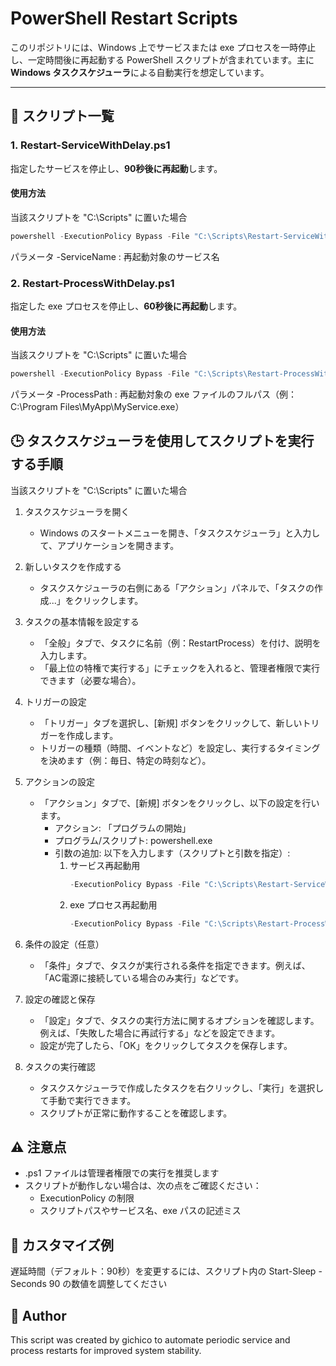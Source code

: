 # PowerShell Restart Scripts

このリポジトリには、Windows 上でサービスまたは exe プロセスを一時停止し、一定時間後に再起動する PowerShell スクリプトが含まれています。主に **Windows タスクスケジューラ**による自動実行を想定しています。

---

## 📄 スクリプト一覧

### 1. Restart-ServiceWithDelay.ps1

指定したサービスを停止し、**90秒後に再起動**します。

#### 使用方法

当該スクリプトを "C:\Scripts\" に置いた場合

```powershell
powershell -ExecutionPolicy Bypass -File "C:\Scripts\Restart-ServiceWithDelay.ps1" -ServiceName "YourServiceName"
```
パラメータ
-ServiceName : 再起動対象のサービス名

### 2. Restart-ProcessWithDelay.ps1
指定した exe プロセスを停止し、**60秒後に再起動**します。

#### 使用方法

当該スクリプトを "C:\Scripts\" に置いた場合

```powershell
powershell -ExecutionPolicy Bypass -File "C:\Scripts\Restart-ProcessWithDelay.ps1" -ProcessPath "C:\Path\To\YourApp.exe"
```
パラメータ
-ProcessPath : 再起動対象の exe ファイルのフルパス（例：C:\Program Files\MyApp\MyService.exe）

## 🕒 タスクスケジューラを使用してスクリプトを実行する手順

当該スクリプトを "C:\Scripts\" に置いた場合

1. タスクスケジューラを開く
    - Windows のスタートメニューを開き、「タスクスケジューラ」と入力して、アプリケーションを開きます。

2. 新しいタスクを作成する
    - タスクスケジューラの右側にある「アクション」パネルで、「タスクの作成...」をクリックします。

3. タスクの基本情報を設定する
    - 「全般」タブで、タスクに名前（例：RestartProcess）を付け、説明を入力します。
    - 「最上位の特権で実行する」にチェックを入れると、管理者権限で実行できます（必要な場合）。

4. トリガーの設定
    - 「トリガー」タブを選択し、[新規] ボタンをクリックして、新しいトリガーを作成します。
    - トリガーの種類（時間、イベントなど）を設定し、実行するタイミングを決めます（例：毎日、特定の時刻など）。

5. アクションの設定

    - 「アクション」タブで、[新規] ボタンをクリックし、以下の設定を行います。
        - アクション: 「プログラムの開始」
        - プログラム/スクリプト: powershell.exe
        - 引数の追加: 以下を入力します（スクリプトと引数を指定）:
            1. サービス再起動用
                ```powershell
                -ExecutionPolicy Bypass -File "C:\Scripts\Restart-ServiceWithDelay.ps1" -ServiceName "YourServiceName"
                ```
            1. exe プロセス再起動用
                ```powershell
                -ExecutionPolicy Bypass -File "C:\Scripts\Restart-ProcessWithDelay.ps1" -ProcessPath "C:\Path\To\YourProgram.exe"
                ```

6. 条件の設定（任意）
    - 「条件」タブで、タスクが実行される条件を指定できます。例えば、「AC電源に接続している場合のみ実行」などです。

7. 設定の確認と保存
    - 「設定」タブで、タスクの実行方法に関するオプションを確認します。例えば、「失敗した場合に再試行する」などを設定できます。
    - 設定が完了したら、「OK」をクリックしてタスクを保存します。

8. タスクの実行確認
    - タスクスケジューラで作成したタスクを右クリックし、「実行」を選択して手動で実行できます。
    - スクリプトが正常に動作することを確認します。

## ⚠️ 注意点

- .ps1 ファイルは管理者権限での実行を推奨します
- スクリプトが動作しない場合は、次の点をご確認ください：
    - ExecutionPolicy の制限
    - スクリプトパスやサービス名、exe パスの記述ミス

## 🔧 カスタマイズ例

遅延時間（デフォルト：90秒）を変更するには、スクリプト内の Start-Sleep -Seconds 90 の数値を調整してください

## 👤 Author

This script was created by gichico to automate periodic service and process restarts for improved system stability.
